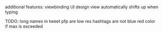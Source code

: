 additional features:
    viewbinding
    UI design
    view automatically shifts up when typing

TODO:
    long names in tweet
    pfp are low res
    hashtags are not blue
    red color if max is exceeded